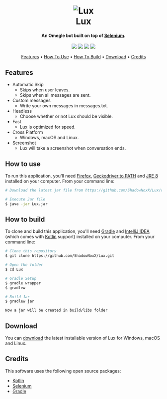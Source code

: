 <h1 align="center">
  <br>
  <img src="https://cdn.discordapp.com/attachments/882668023062884372/886258142726463558/LUX_2.png" alt="Lux">
  <br>
  Lux
  <br>
</h1>
<h4 align="center">An Omegle bot built on top of <a href="https://www.selenium.dev/" target="_blank">Selenium</a>.</h4>
<p align="center">
  <img src="https://img.shields.io/github/last-commit/ShadowNoxX/Lux">
  <img src="https://img.shields.io/github/license/ShadowNoxX/Lux">
  <img src="https://img.shields.io/website?url=https%3A%2F%2Fwww.omegle.com%2F">
  <img src="https://img.shields.io/github/stars/ShadowNoxX/Lux">
</p>
<p align="center">
  <a href="#features">Features</a> •
  <a href="#how-to-use">How To Use</a> •
  <a href="#how-to-build">How To Build</a> •
  <a href="#download">Download</a> •
  <a href="#credits">Credits</a>
</p>

## Features
* Automatic Skip
  - Skips when user leaves.
  - Skips when all messages are sent.
* Custom messages
  - Write your own messages in messages.txt.
* Headless
  - Choose whether or not Lux should be visible.
* Fast
  - Lux is optimized for speed.
* Cross Platform
  - Windows, macOS and Linux.
* Screenshot
  - Lux will take a screenshot when conversation ends.

## How to use
To run this application, you'll need [Firefox](https://www.mozilla.org/en-US/firefox/new/), [Geckodriver to PATH](https://github.com/mozilla/geckodriver/releases) and [JRE 8](https://www.java.com/en/download/) installed on your computer. From your command line:
```bash
# Download the latest jar file from https://github.com/ShadowNoxX/Lux/releases

# Execute Jar file
$ java -jar Lux.jar
```


## How to build
To clone and build this application, you'll need [Gradle](https://gradle.org/install/) and [IntelliJ IDEA](https://www.jetbrains.com/idea/) (which comes with [Kotlin](https://kotlinlang.org/) support) installed on your computer. From your command line:
```bash
# Clone this repository
$ git clone https://github.com/ShadowNoxX/Lux.git

# Open the folder
$ cd Lux

# Gradle Setup
$ gradle wrapper
$ gradlew

# Build Jar
$ gradlew jar

Now a jar will be created in build/libs folder
```

## Download
You can [download](https://github.com/ShadowNoxX/Lux/releases/) the latest installable version of Lux for Windows, macOS and Linux.

## Credits
This software uses the following open source packages:
- [Kotlin](https://github.com/JetBrains/kotlin)
- [Selenium](https://www.selenium.dev/)
- [Gradle](https://gradle.org/)

